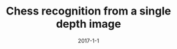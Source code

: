 ---
title: "Chess recognition from a single depth image"
collection: publications
permalink: /publication/2017-1-1-paper-title-number-1
date: 2017-1-1
venue: 'NA'
citation: 'NA'
---